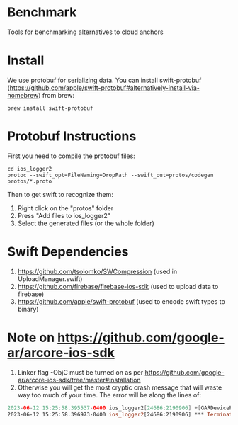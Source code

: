 # Benchmark
Tools for benchmarking alternatives to cloud anchors

# Install
We use protobuf for serializing data. You can install swift-protobuf (https://github.com/apple/swift-protobuf#alternatively-install-via-homebrew) from brew: 
```
brew install swift-protobuf
```

# Protobuf Instructions
First you need to compile the protobuf files: 
```
cd ios_logger2
protoc --swift_opt=FileNaming=DropPath --swift_out=protos/codegen protos/*.proto
```
Then to get swift to recognize them: 
  1) Right click on the "protos" folder 
  2) Press "Add files to ios_logger2" 
  3) Select the generated files (or the whole folder)

# Swift Dependencies 
1) https://github.com/tsolomko/SWCompression (used in UploadManager.swift)
2) https://github.com/firebase/firebase-ios-sdk (used to upload data to firebase)
3) https://github.com/apple/swift-protobuf (used to encode swift types to binary) 

# Note on https://github.com/google-ar/arcore-ios-sdk
1) Linker flag -ObjC must be turned on as per https://github.com/google-ar/arcore-ios-sdk/tree/master#installation
2) Otherwise you will get the most cryptic crash message that will waste way too much of your time. The error will be along the lines of: 
```swift
2023-06-12 15:25:58.395537-0400 ios_logger2[24686:2190906] +[GARDeviceProfile profileForIdentifier:osVersion:configurationManager:]: unrecognized selector sent to class 0x104ecf820
2023-06-12 15:25:58.396973-0400 ios_logger2[24686:2190906] *** Terminating app due to uncaught exception 'NSInvalidArgumentException', reason: '+[GARDeviceProfile profileForIdentifier:osVersion:configurationManager:]: unrecognized selector sent to class 0x104ecf820'
```
